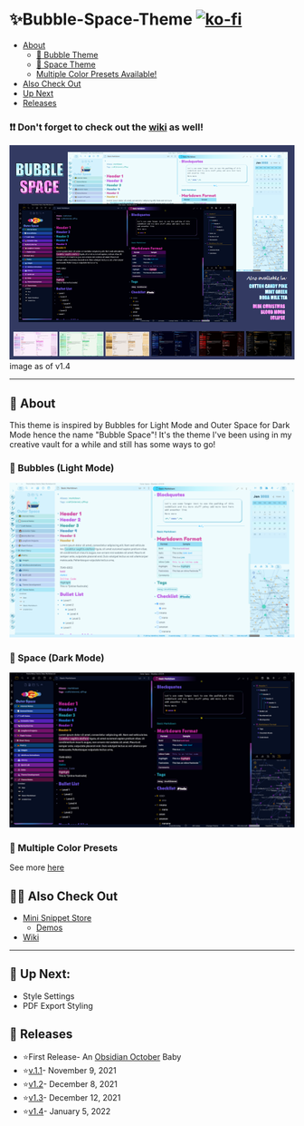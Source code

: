 # ✨Bubble-Space-Theme [![ko-fi](https://ko-fi.com/img/githubbutton_sm.svg)](https://ko-fi.com/Y8Y67VRU2)

- [About](https://github.com/Emrie-Candera/Bubble-Space-Theme#about)
	- [🔵 Bubble Theme](https://github.com/Emrie-Candera/Bubble-Space-Theme/blob/main/README.md#-bubbles-light-mode)
	- [🌌 Space Theme](https://github.com/Emrie-Candera/Bubble-Space-Theme/blob/main/README.md#-space-dark-mode)
	- [Multiple Color Presets Available!](https://github.com/Emrie-Candera/Bubble-Space-Theme/blob/main/README.md#-multiple-color-presets)
- [Also Check Out](https://github.com/Emrie-Candera/Bubble-Space-Theme/blob/main/README.md#-also-check-out)
- [Up Next](https://github.com/Emrie-Candera/Bubble-Space-Theme/blob/main/README.md#-up-next)
- [Releases](https://github.com/Emrie-Candera/Bubble-Space-Theme/blob/main/README.md#-releases)

### ❗❗ Don't forget to check out the [wiki](https://github.com/Emrie-Candera/Bubble-Space-Theme/wiki) as well!

<img src="https://github.com/Emrie-Candera/Bubble-Space-Theme/blob/main/images/Bubble%20Space%20v1.4.png?raw=true"></img>
image as of v1.4

---

## 📖 About
This theme is inspired by Bubbles for Light Mode and Outer Space for Dark Mode hence the name "Bubble Space"! It's the theme I've been using in my creative vault for a while and still has some ways to go! 

### 🔵 Bubbles (Light Mode)
![](https://github.com/Emrie-Candera/Bubble-Space-Theme/blob/main/images/Bubble%20v1.4.png)

### 🌌 Space (Dark Mode)
![](https://github.com/Emrie-Candera/Bubble-Space-Theme/blob/main/images/Space%20v1.4.png?raw=true)

### 🎨 Multiple Color Presets
See more [here](https://github.com/Emrie-Candera/Bubble-Space-Theme/wiki/Bubble-Space-Color-Presets)

## 🐱‍🚀 Also Check Out
- [Mini Snippet Store](https://github.com/Emrie-Candera/Bubble-Space-Theme/tree/main/Mini%20Snippet%20Store)
   - [Demos](https://github.com/Emrie-Candera/Bubble-Space-Theme/wiki/Mini-Snippet-Store-(Demos))
- [Wiki](https://github.com/Emrie-Candera/Bubble-Space-Theme/wiki)

---

## 🚀 Up Next: 
- Style Settings 
- PDF Export Styling

## 🚀 Releases
* ⭐First Release- An [Obsidian October](https://forum.obsidian.md/t/obsidian-october-2021-winners-results/27972) Baby
* ⭐[v.1.1](https://github.com/Emrie-Candera/Bubble-Space-Theme/releases/tag/v1.1)- November 9, 2021
* ⭐[v1.2](https://github.com/Emrie-Candera/Bubble-Space-Theme/releases/tag/v1.2)- December 8, 2021
* ⭐[v1.3](https://github.com/Emrie-Candera/Bubble-Space-Theme/releases/tag/v1.3)- December 12, 2021
* ⭐[v1.4](https://github.com/Emrie-Candera/Bubble-Space-Theme/releases/tag/v1.4)- January 5, 2022
